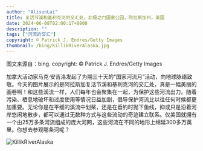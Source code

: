 ```yaml
---
author: "AlisonLai"
title: 复活节溪和基利克河的交汇处，北极之门国家公园，阿拉斯加州，美国
date: 2024-06-08T02:00:17+0800
description: ""
tags: ["河流的交汇"]
copyright: © Patrick J. Endres/Getty Images
thumbnail: /bing/KillikRiverAlaska.jpg
---
```

图文来源自：bing.  copyright: © Patrick J. Endres/Getty Images

加拿大活动家马克·安吉洛发起了为期三十天的“国家河流月”活动，向地球脉络致敬。今天的图片展示的是阿拉斯加复活节溪和基利克河的交汇处，真是一幅美丽的画卷啊！和这些溪流一样，人们每年也会聚集在一起，为保护这些河流出力。随着污染、栖息地破坏和过度使用等情况日益加剧，倡导保护河流比以往任何时候都更加重要。无论你是在平缓的溪流中划桨，还是在垂钓时抛下鱼线，抑或只是沿着河岸悠闲地散步，都可以通过无数种方式与这些流动的奇迹建立联系。仅美国就拥有一个由25万多条河流组成的庞大河网，这些河流在不同的地形上绵延300多万英里。你想去参观哪条河呢？

![KillikRiverAlaska](/bing/KillikRiverAlaska.jpg)